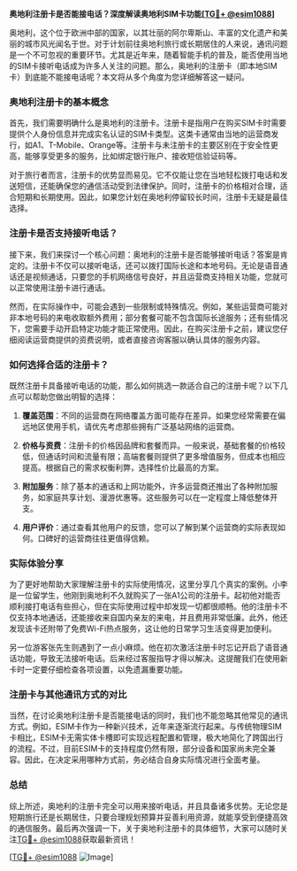 **奥地利注册卡是否能接电话？深度解读奥地利SIM卡功能[[TG💪+ @esim1088](https://t.me/s/esim1088)]**

奥地利，这个位于欧洲中部的国家，以其壮丽的阿尔卑斯山、丰富的文化遗产和美丽的城市风光闻名于世。对于计划前往奥地利旅行或长期居住的人来说，通讯问题是一个不可忽视的重要环节。尤其是近年来，随着智能手机的普及，能否使用当地的SIM卡接听电话成为许多人关注的问题。那么，奥地利的注册卡（即本地SIM卡）到底能不能接电话呢？本文将从多个角度为您详细解答这一疑问。

### 奥地利注册卡的基本概念

首先，我们需要明确什么是奥地利的注册卡。注册卡是指用户在购买SIM卡时需要提供个人身份信息并完成实名认证的SIM卡类型。这类卡通常由当地的运营商发行，如A1、T-Mobile、Orange等。注册卡与未注册卡的主要区别在于安全性更高，能够享受更多的服务，比如绑定银行账户、接收短信验证码等。

对于旅行者而言，注册卡的优势显而易见。它不仅能让您在当地轻松拨打电话和发送短信，还能确保您的通信活动受到法律保护。同时，注册卡的价格相对合理，适合短期和长期使用。因此，如果您计划在奥地利停留较长时间，注册卡无疑是最佳选择。

### 注册卡是否支持接听电话？

接下来，我们来探讨一个核心问题：奥地利的注册卡是否能够接听电话？答案是肯定的。注册卡不仅可以接听电话，还可以拨打国际长途和本地号码。无论是语音通话还是视频通话，只要您的手机网络信号良好，并且运营商支持相关功能，您就可以正常使用注册卡进行通话。

然而，在实际操作中，可能会遇到一些限制或特殊情况。例如，某些运营商可能对非本地号码的来电收取额外费用；部分套餐可能不包含国际长途服务；还有些情况下，您需要手动开启特定功能才能正常使用。因此，在购买注册卡之前，建议您仔细阅读运营商提供的资费说明，或者直接咨询客服以确认具体的服务内容。

### 如何选择合适的注册卡？

既然注册卡具备接听电话的功能，那么如何挑选一款适合自己的注册卡呢？以下几点可以帮助您做出明智的选择：

1. **覆盖范围**：不同的运营商在网络覆盖方面可能存在差异。如果您经常需要在偏远地区使用手机，请优先考虑那些拥有广泛基站网络的运营商。
   
2. **价格与资费**：注册卡的价格因品牌和套餐而异。一般来说，基础套餐的价格较低，但通话时间和流量有限；高端套餐则提供了更多增值服务，但成本也相应提高。根据自己的需求权衡利弊，选择性价比最高的方案。
   
3. **附加服务**：除了基本的通话和上网功能外，许多运营商还推出了各种附加服务，如家庭共享计划、漫游优惠等。这些服务可以在一定程度上降低整体开支。
   
4. **用户评价**：通过查看其他用户的反馈，您可以了解到某个运营商的实际表现如何。口碑好的运营商往往更值得信赖。

### 实际体验分享

为了更好地帮助大家理解注册卡的实际使用情况，这里分享几个真实的案例。小李是一位留学生，他刚到奥地利不久就购买了一张A1公司的注册卡。起初他对能否顺利接打电话有些担心，但在实际使用过程中却发现一切都很顺畅。他的注册卡不仅支持本地通话，还能接收来自国内亲友的来电，并且费用非常低廉。此外，他还发现该卡还附带了免费Wi-Fi热点服务，这让他的日常学习生活变得更加便利。

另一位游客张先生则遇到了一点小麻烦。他在初次激活注册卡时忘记开启了语音通话功能，导致无法接听电话。后来经过客服指导才得以解决。这提醒我们在使用新卡时一定要仔细检查各项设置，以免遗漏重要功能。

### 注册卡与其他通讯方式的对比

当然，在讨论奥地利注册卡是否能接电话的同时，我们也不能忽略其他常见的通讯方式。例如，ESIM卡作为一种新兴技术，近年来逐渐流行起来。与传统物理SIM卡相比，ESIM卡无需实体卡槽即可实现远程配置和管理，极大地简化了跨国出行的流程。不过，目前ESIM卡的支持程度仍然有限，部分设备和国家尚未完全兼容。因此，在决定采用哪种方式前，务必结合自身实际情况进行全面考量。

### 总结

综上所述，奥地利的注册卡完全可以用来接听电话，并且具备诸多优势。无论您是短期旅行还是长期居住，只要合理规划预算并妥善利用资源，就能享受到便捷高效的通信服务。最后再次强调一下，关于奥地利注册卡的具体细节，大家可以随时关注[TG💪+ @esim1088](https://t.me/s/esim1088)获取最新资讯！

[[TG💪+ @esim1088](https://t.me/s/esim1088) ![Image](https://i.postimg.cc/4NQfJmqS/Snipaste-2025-05-13-00-14-12.png)]